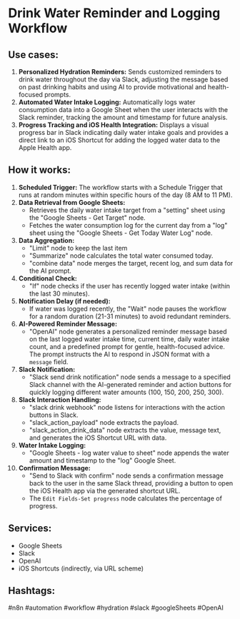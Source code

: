 # Drink Water Reminder and Logging Workflow

## Use cases:

1.  **Personalized Hydration Reminders:** Sends customized reminders to drink water throughout the day via Slack, adjusting the message based on past drinking habits and using AI to provide motivational and health-focused prompts.
2.  **Automated Water Intake Logging:** Automatically logs water consumption data into a Google Sheet when the user interacts with the Slack reminder, tracking the amount and timestamp for future analysis.
3.  **Progress Tracking and iOS Health Integration:** Displays a visual progress bar in Slack indicating daily water intake goals and provides a direct link to an iOS Shortcut for adding the logged water data to the Apple Health app.

## How it works:

1.  **Scheduled Trigger:** The workflow starts with a Schedule Trigger that runs at random minutes within specific hours of the day (8 AM to 11 PM).
2.  **Data Retrieval from Google Sheets:**
    *   Retrieves the daily water intake target from a "setting" sheet using the "Google Sheets - Get Target" node.
    *   Fetches the water consumption log for the current day from a "log" sheet using the "Google Sheets - Get Today Water Log" node.
3.  **Data Aggregation:**
    *   "Limit" node to keep the last item
    *   "Summarize" node calculates the total water consumed today.
    *   "combine data" node merges the target, recent log, and sum data for the AI prompt.
4.  **Conditional Check:**
    *   "If" node checks if the user has recently logged water intake (within the last 30 minutes).
5.  **Notification Delay (if needed):**
    *   If water was logged recently, the "Wait" node pauses the workflow for a random duration (21-31 minutes) to avoid redundant reminders.
6.  **AI-Powered Reminder Message:**
    *   "OpenAI" node generates a personalized reminder message based on the last logged water intake time, current time, daily water intake count, and a predefined prompt for gentle, health-focused advice. The prompt instructs the AI to respond in JSON format with a `message` field.
7.  **Slack Notification:**
    *   "Slack send drink notification" node sends a message to a specified Slack channel with the AI-generated reminder and action buttons for quickly logging different water amounts (100, 150, 200, 250, 300).
8.  **Slack Interaction Handling:**
    *   "slack drink webhook" node listens for interactions with the action buttons in Slack.
    *   "slack_action_payload" node extracts the payload.
    *   "slack_action_drink_data" node extracts the value, message text, and generates the iOS Shortcut URL with data.
9.  **Water Intake Logging:**
    *   "Google Sheets - log water value to sheet" node appends the water amount and timestamp to the "log" Google Sheet.
10. **Confirmation Message:**
    *   "Send to Slack with confirm" node sends a confirmation message back to the user in the same Slack thread, providing a button to open the iOS Health app via the generated shortcut URL.
    *   The `Edit Fields-Set progress` node calculates the percentage of progress.

## Services:

*   Google Sheets
*   Slack
*   OpenAI
*   iOS Shortcuts (indirectly, via URL scheme)

## Hashtags:

#n8n #automation #workflow #hydration #slack #googleSheets #OpenAI
